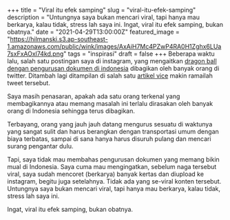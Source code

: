 +++
title = "Viral itu efek samping"
slug = "viral-itu-efek-samping"
description = "Untungnya saya bukan mencari viral, tapi hanya mau berkarya, kalau tidak, stress lah saya ini. Ingat, viral itu efek samping, bukan obatnya."
date = "2021-04-29T13:00:00Z"
featured_image = "https://hilmanski.s3.ap-southeast-1.amazonaws.com/public/wink/images/AxAiH7Mc4PZwP4RA0H1Zghx6LUa7sxFxAOxl74kd.png"
tags = "inspirasi"
draft = false
+++ 
Beberapa waktu lalu, salah satu postingan saya di instagram, yang mengaitkan [dragon ball dengan pengurusan dokumen di indonesia](https://www.instagram.com/p/CNrqPUHpCpo/) dibagikan oleh banyak orang di twitter. Ditambah lagi ditampilan di salah satu [artikel vice](https://www.vice.com/id/article/dyvz7y/penyebab-orang-masih-fotokopi-e-ktp-dan-dokumen-lain-saat-berurusan-dengan-birokrasi) makin ramailah tweet tersebut.

Saya masih penasaran, apakah ada satu orang terkenal yang membagikannya atau memang masalah ini terlalu dirasakan oleh banyak orang di Indonesia sehingga terus dibagikan.

Terbayang, orang yang jauh jauh datang mengurus sesuatu di waktunya yang sangat sulit dan harus berangkan dengan transportasi umum dengan biaya terbatas, sampai di sana hanya harus disuruh pulang dan mencari surang pengantar dulu.

Tapi, saya tidak mau membahas pengurusan dokumen yang memang bikin mual di Indonesia. Saya cuma mau mengingatkan, sebelum naga tersebut viral, saya sudah mencoret (berkarya) banyak kertas dan diupload ke instagram, begitu juga setelahnya. Tidak ada yang se-viral konten tersebut. Untungnya saya bukan mencari viral, tapi hanya mau berkarya, kalau tidak, stress lah saya ini.

Ingat, viral itu efek samping, bukan obatnya.